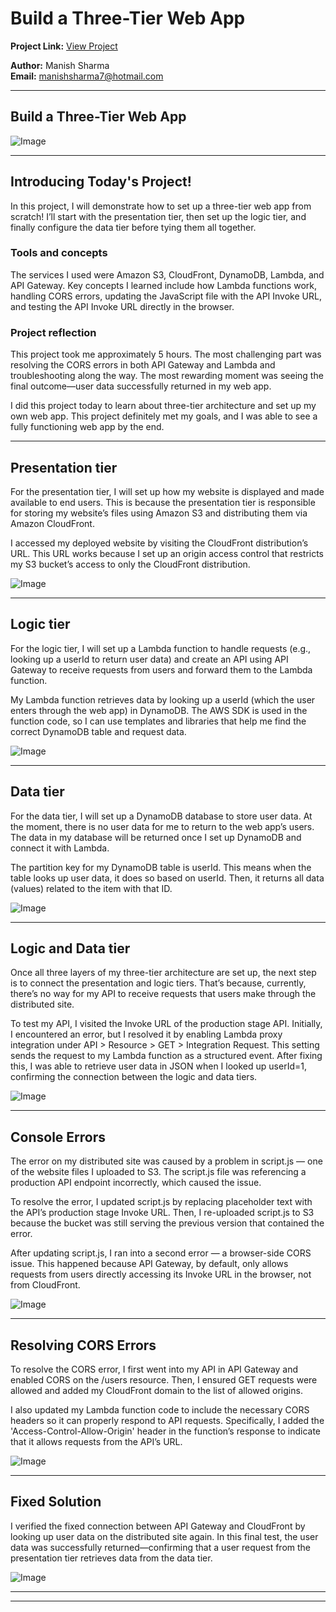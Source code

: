 
# Build a Three-Tier Web App

**Project Link:** [View Project](http://learn.nextwork.org/projects/aws-compute-threetier)

**Author:** Manish Sharma  
**Email:** manishsharma7@hotmail.com

---

## Build a Three-Tier Web App

![Image](http://learn.nextwork.org/elated_cyan_peaceful_duck/uploads/aws-compute-threetier_2b3c4d5e)

---

## Introducing Today's Project!

In this project, I will demonstrate how to set up a three-tier web app from scratch! I’ll start with the presentation tier, then set up the logic tier, and finally configure the data tier before tying them all together.

### Tools and concepts

The services I used were Amazon S3, CloudFront, DynamoDB, Lambda, and API Gateway. Key concepts I learned include how Lambda functions work, handling CORS errors, updating the JavaScript file with the API Invoke URL, and testing the API Invoke URL directly in the browser.

### Project reflection

This project took me approximately 5 hours. The most challenging part was resolving the CORS errors in both API Gateway and Lambda and troubleshooting along the way. The most rewarding moment was seeing the final outcome—user data successfully returned in my web app.

I did this project today to learn about three-tier architecture and set up my own web app. This project definitely met my goals, and I was able to see a fully functioning web app by the end.

---

## Presentation tier

For the presentation tier, I will set up how my website is displayed and made available to end users. This is because the presentation tier is responsible for storing my website’s files using Amazon S3 and distributing them via Amazon CloudFront.

I accessed my deployed website by visiting the CloudFront distribution’s URL. This URL works because I set up an origin access control that restricts my S3 bucket’s access to only the CloudFront distribution.

![Image](http://learn.nextwork.org/elated_cyan_peaceful_duck/uploads/aws-compute-threetier_3a4b5c6d)

---

## Logic tier

For the logic tier, I will set up a Lambda function to handle requests (e.g., looking up a userId to return user data) and create an API using API Gateway to receive requests from users and forward them to the Lambda function.

My Lambda function retrieves data by looking up a userId (which the user enters through the web app) in DynamoDB. The AWS SDK is used in the function code, so I can use templates and libraries that help me find the correct DynamoDB table and request data.

![Image](http://learn.nextwork.org/elated_cyan_peaceful_duck/uploads/aws-compute-threetier_6a7b8c9d)

---

## Data tier

For the data tier, I will set up a DynamoDB database to store user data. At the moment, there is no user data for me to return to the web app’s users. The data in my database will be returned once I set up DynamoDB and connect it with Lambda.

The partition key for my DynamoDB table is userId. This means when the table looks up user data, it does so based on userId. Then, it returns all data (values) related to the item with that ID.

![Image](http://learn.nextwork.org/elated_cyan_peaceful_duck/uploads/aws-compute-threetier_u1v2w3x4)

---

## Logic and Data tier

Once all three layers of my three-tier architecture are set up, the next step is to connect the presentation and logic tiers. That’s because, currently, there’s no way for my API to receive requests that users make through the distributed site.

To test my API, I visited the Invoke URL of the production stage API. Initially, I encountered an error, but I resolved it by enabling Lambda proxy integration under API > Resource > GET > Integration Request. This setting sends the request to my Lambda function as a structured event. After fixing this, I was able to retrieve user data in JSON when I looked up userId=1, confirming the connection between the logic and data tiers.

![Image](http://learn.nextwork.org/elated_cyan_peaceful_duck/uploads/aws-compute-threetier_a112c3d5)

---

## Console Errors

The error on my distributed site was caused by a problem in script.js — one of the website files I uploaded to S3. The script.js file was referencing a production API endpoint incorrectly, which caused the issue.

To resolve the error, I updated script.js by replacing placeholder text with the API’s production stage Invoke URL. Then, I re-uploaded script.js to S3 because the bucket was still serving the previous version that contained the error.

After updating script.js, I ran into a second error — a browser-side CORS issue. This happened because API Gateway, by default, only allows requests from users directly accessing its Invoke URL in the browser, not from CloudFront.

![Image](http://learn.nextwork.org/elated_cyan_peaceful_duck/uploads/aws-compute-threetier_a1b2c3d5)

---

## Resolving CORS Errors

To resolve the CORS error, I first went into my API in API Gateway and enabled CORS on the /users resource. Then, I ensured GET requests were allowed and added my CloudFront domain to the list of allowed origins.

I also updated my Lambda function code to include the necessary CORS headers so it can properly respond to API requests. Specifically, I added the 'Access-Control-Allow-Origin' header in the function’s response to indicate that it allows requests from the API’s URL.

![Image](http://learn.nextwork.org/elated_cyan_peaceful_duck/uploads/aws-compute-threetier_1qthryj2)

---

## Fixed Solution

I verified the fixed connection between API Gateway and CloudFront by looking up user data on the distributed site again. In this final test, the user data was successfully returned—confirming that a user request from the presentation tier retrieves data from the data tier.

![Image](http://learn.nextwork.org/elated_cyan_peaceful_duck/uploads/aws-compute-threetier_2b3c4d5e)

---

---
